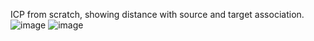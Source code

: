 
ICP from scratch, showing distance with source and target association.
![image](https://user-images.githubusercontent.com/21034990/224856271-8f8a0d00-a21d-49e7-8ae8-cd7abdc6b909.png)
![image](https://user-images.githubusercontent.com/21034990/224856471-cbd3b865-8ce2-4c7c-971f-e586bfea156f.png)

